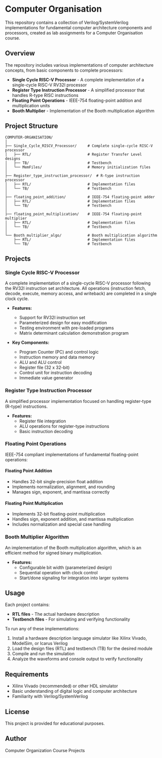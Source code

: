 # Computer Organisation

This repository contains a collection of Verilog/SystemVerilog implementations for fundamental computer architecture components and processors, created as lab assignments for a Computer Organisation course.

## Overview

The repository includes various implementations of computer architecture concepts, from basic components to complete processors:

- **Single Cycle RISC-V Processor** - A complete implementation of a single-cycle RISC-V RV32I processor
- **Register Type Instruction Processor** - A simplified processor that handles R-type RISC instructions
- **Floating Point Operations** - IEEE-754 floating-point addition and multiplication units
- **Booth Multiplier** - Implementation of the Booth multiplication algorithm

## Project Structure

```
COMPUTER-ORGANISATION/
│
├── Single_Cycle_RISCV_Processor/     # Complete single-cycle RISC-V processor
│   ├── RTL/                          # Register Transfer Level designs
│   ├── TB/                           # Testbench
│   └── MemFiles/                     # Memory initialization files
│
├── Register_type_instruction_processor/  # R-type instruction processor
│   ├── RTL/                          # Implementation files
│   └── TB/                           # Testbench
│
├── floating_point_addition/          # IEEE-754 floating-point adder
│   ├── RTL/                          # Implementation files
│   └── TB/                           # Testbench
│
├── floating_point_multiplication/    # IEEE-754 floating-point multiplier
│   ├── RTL/                          # Implementation files
│   └── TB/                           # Testbench
│
└── Booth_multiplier_algo/            # Booth multiplication algorithm
    ├── RTL/                          # Implementation files
    └── TB/                           # Testbench
```

## Projects

### Single Cycle RISC-V Processor

A complete implementation of a single-cycle RISC-V processor following the RV32I instruction set architecture. All operations (instruction fetch, decode, execute, memory access, and writeback) are completed in a single clock cycle.

- **Features:**
  - Support for RV32I instruction set
  - Parameterized design for easy modification
  - Testing environment with pre-loaded programs
  - Matrix determinant calculation demonstration program

- **Key Components:**
  - Program Counter (PC) and control logic
  - Instruction memory and data memory
  - ALU and ALU control
  - Register file (32 x 32-bit)
  - Control unit for instruction decoding
  - Immediate value generator

### Register Type Instruction Processor

A simplified processor implementation focused on handling register-type (R-type) instructions.

- **Features:**
  - Register file integration
  - ALU operations for register-type instructions
  - Basic instruction decoding

### Floating Point Operations

IEEE-754 compliant implementations of fundamental floating-point operations:

#### Floating Point Addition
- Handles 32-bit single-precision float addition
- Implements normalization, alignment, and rounding
- Manages sign, exponent, and mantissa correctly

#### Floating Point Multiplication
- Implements 32-bit floating-point multiplication
- Handles sign, exponent addition, and mantissa multiplication
- Includes normalization and special case handling

### Booth Multiplier Algorithm

An implementation of the Booth multiplication algorithm, which is an efficient method for signed binary multiplication.

- **Features:**
  - Configurable bit width (parameterized design)
  - Sequential operation with clock control
  - Start/done signaling for integration into larger systems

## Usage

Each project contains:
- **RTL files** - The actual hardware description
- **Testbench files** - For simulating and verifying functionality

To run any of these implementations:

1. Install a hardware description language simulator like Xilinx Vivado, ModelSim, or Icarus Verilog
2. Load the design files (RTL) and testbench (TB) for the desired module
3. Compile and run the simulation
4. Analyze the waveforms and console output to verify functionality

## Requirements

- Xilinx Vivado (recommended) or other HDL simulator
- Basic understanding of digital logic and computer architecture
- Familiarity with Verilog/SystemVerilog

## License

This project is provided for educational purposes.

## Author

Computer Organization Course Projects
